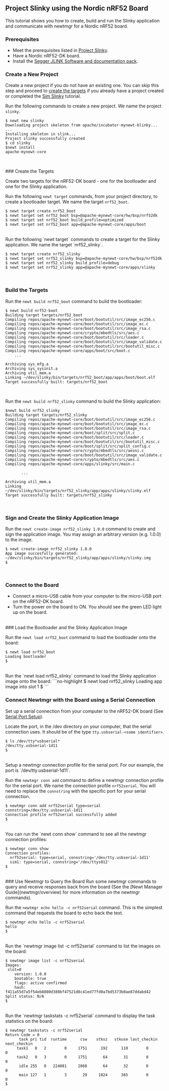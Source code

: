 ## Project Slinky using the Nordic nRF52 Board
This tutorial shows you how to create, build and run the Slinky application and communicate with newtmgr for a Nordic nRF52 board.

### Prerequisites
* Meet the prerequisites listed in [Project Slinky](/os/tutorials/project-slinky.md).  
* Have a Nordic nRF52-DK board.  
* Install the [Segger JLINK Software and documentation pack](https://www.segger.com/jlink-software.html).

### Create a New Project
Create a new project if you do not have an existing one.  You can skip this step and proceed to [create the targets](#create_targets) if you already have a project created or completed the [Sim Slinky](project-slinky.md) tutorial. 

Run the following commands to create a new project. We name the project `slinky`.	

```no-highlight
$ newt new slinky
Downloading project skeleton from apache/incubator-mynewt-blinky...
...
Installing skeleton in slink...
Project slinky successfully created
$ cd slinky
$newt install 
apache-mynewt-core
```

<br>

###<a name="create_targets"></a> Create the Targets

Create two targets for the nRF52-DK board - one for the bootloader and one for the Slinky application.

Run the following `newt target` commands, from your project directory, to create a bootloader target. We name the target `nrf52_boot`.

```no-highlight
$ newt target create nrf52_boot
$ newt target set nrf52_boot bsp=@apache-mynewt-core/hw/bsp/nrf52dk
$ newt target set nrf52_boot build_profile=optimized
$ newt target set nrf52_boot app=@apache-mynewt-core/apps/boot
```
<br>
Run the following `newt target` commands to create a target for the Slinky application. We name the target `nrf52_slinky`.

```no-highlight
$ newt target create nrf52_slinky
$ newt target set nrf52_slinky bsp=@apache-mynewt-core/hw/bsp/nrf52dk
$ newt target set nrf52_slinky build_profile=debug
$ newt target set nrf52_slinky app=@apache-mynewt-core/apps/slinky
```

<br>

### Build the Targets

Run the `newt build nrf52_boot` command to build the bootloader:

```no-highlight
$ newt build nrf52-boot
Building target targets/nrf52_boot
Compiling repos/apache-mynewt-core/boot/bootutil/src/image_ec256.c
Compiling repos/apache-mynewt-core/boot/bootutil/src/image_ec.c
Compiling repos/apache-mynewt-core/boot/bootutil/src/image_rsa.c
Compiling repos/apache-mynewt-core/crypto/mbedtls/src/aes.c
Compiling repos/apache-mynewt-core/boot/bootutil/src/loader.c
Compiling repos/apache-mynewt-core/boot/bootutil/src/image_validate.c
Compiling repos/apache-mynewt-core/boot/bootutil/src/bootutil_misc.c
Compiling repos/apache-mynewt-core/apps/boot/src/boot.c
    ...

Archiving sys_mfg.a
Archiving sys_sysinit.a
Archiving util_mem.a
Linking ~/dev/slinky/bin/targets/nrf52_boot/app/apps/boot/boot.elf
Target successfully built: targets/nrf52_boot
```
<br>

Run the `newt build nrf52_slinky` command to build the Slinky application:

```no-highlight
$newt build nrf52_slinky
Building target targets/nrf52_slinky
Compiling repos/apache-mynewt-core/boot/bootutil/src/image_ec256.c
Compiling repos/apache-mynewt-core/boot/bootutil/src/image_ec.c
Compiling repos/apache-mynewt-core/boot/bootutil/src/image_rsa.c
Compiling repos/apache-mynewt-core/boot/split/src/split.c
Compiling repos/apache-mynewt-core/boot/bootutil/src/loader.c
Compiling repos/apache-mynewt-core/boot/bootutil/src/bootutil_misc.c
Compiling repos/apache-mynewt-core/boot/split/src/split_config.c
Compiling repos/apache-mynewt-core/crypto/mbedtls/src/aesni.c
Compiling repos/apache-mynewt-core/boot/bootutil/src/image_validate.c
Compiling repos/apache-mynewt-core/crypto/mbedtls/src/aes.c
Compiling repos/apache-mynewt-core/apps/slinky/src/main.c

       ...

Archiving util_mem.a
Linking ~/dev/slinky/bin/targets/nrf52_slinky/app/apps/slinky/slinky.elf
Target successfully built: targets/nrf52_slinky
```

<br>

### Sign and Create the Slinky Application Image

Run the `newt create-image nrf52_slinky 1.0.0` command to create and sign the application image. You may assign an arbitrary version (e.g. 1.0.0) to the image.

```no-highlight
$ newt create-image nrf52_slinky 1.0.0
App image succesfully generated: ~/dev/slinky/bin/targets/nrf52_slinky/app/apps/slinky/slinky.img
$
```
<br>

### Connect to the Board

* Connect a micro-USB cable from your computer to the micro-USB port on the nRF52-DK board.
* Turn the power on the board to ON. You should see the green LED light up on the board.

<br>
### Load the Bootloader and the Slinky Application Image

Run the `newt load nrf52_boot` command to load the bootloader onto the board:

```no-highlight
$ newt load nrf52_boot
Loading bootloader
$
```
<br>
Run the `newt load nrf52_slinky` command to load the Slinky application image onto the board:
```no-highlight
$ newt load nrf52_slinky
Loading app image into slot 1
$
```
<br>


### Connect Newtmgr with the Board using a Serial Connection

Set up a serial connection from your computer to the nRF52-DK board (See [Serial Port Setup](/os/get_started/serial_access.md)).  

Locate the port, in the /dev directory on your computer, that the serial connection uses. It should be of the type `tty.usbserial-<some identifier>`.

```no-highlight
$ ls /dev/tty*usbserial*
/dev/tty.usbserial-1d11
$
```
<br>
Setup a newtmgr connection profile for the serial port. For our example, the port is  `/dev/tty.usbserial-1d11`. 

Run the `newtmgr conn add` command to define a newtmgr connection profile for the serial port.  We name the connection profile `nrf52serial`.  You will need to replace the `connstring` with the specific port for your serial connection. 

```no-highlight
$ newtmgr conn add nrf52serial type=serial connstring=/dev/tty.usbserial-1d11
Connection profile nrf52serial successfully added
$
```
<br>
You can run the `newt conn show` command to see all the newtmgr connection profiles:

```no-highlight
$ newtmgr conn show
Connection profiles:
  nrf52serial: type=serial, connstring='/dev/tty.usbserial-1d11'
  sim1: type=serial, connstring='/dev/ttys012'
$
```

<br>
### Use Newtmgr to Query the Board
Run some newtmgr commands to query and receive responses back from the board (See the [Newt Manager Guide](newtmgr/overview) for more information on the newtmgr commands). 


Run the `newtmgr echo hello -c nrf52serial` command. This is the simplest command that requests the board to echo back the text. 

```no-highlight
$ newtmgr echo hello -c nrf52serial 
hello
$
```
<br>
Run the `newtmgr image list -c nrf52serial` command to list the images on the board:

```no-highlight
$ newtmgr image list -c nrf52serial 
Images:
 slot=0
    version: 1.0.0
    bootable: true
    flags: active confirmed
    hash: f411a55d7a5f54eb8880d380bf47521d8c41ed77fd0a7bd5373b0ae87ddabd42
Split status: N/A
$
```

<br>
Run the `newtmgr taskstats -c nrf52serial` command to display the task statistics on the board:

```no-highlight
$ newtmgr taskstats -c nrf52serial
Return Code = 0
      task pri tid  runtime      csw    stksz   stkuse last_checkin next_checkin
     task1   8   2        0     1751      192      110        0        0
     task2   9   3        0     1751       64       31        0        0
      idle 255   0   224081     2068       64       32        0        0
      main 127   1        3       29     1024      365        0        0
$
```
